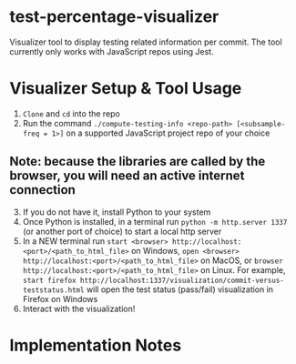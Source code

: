 # test-percentage-visualizer

Visualizer tool to display testing related information per commit. The tool currently only works with JavaScript repos using Jest.

# Visualizer Setup & Tool Usage

1. `Clone` and `cd` into the repo
2. Run the command `./compute-testing-info <repo-path> [<subsample-freq = 1>]` on a supported JavaScript project repo of your choice

## Note: because the libraries are called by the browser, you will need an active internet connection

3. If you do not have it, install Python to your system
4. Once Python is installed, in a terminal run `python -m http.server 1337` (or another port of choice) to start a local http server
5. In a NEW terminal run `start <browser> http://localhost:<port>/<path_to_html_file>` on Windows, `open <browser> http://localhost:<port>/<path_to_html_file>` on MacOS, or `browser http://localhost:<port>/<path_to_html_file>` on Linux. For example, `start firefox http://localhost:1337/visualization/commit-versus-teststatus.html` will open the test status (pass/fail) visualization in Firefox on Windows
6. Interact with the visualization!

# Implementation Notes
